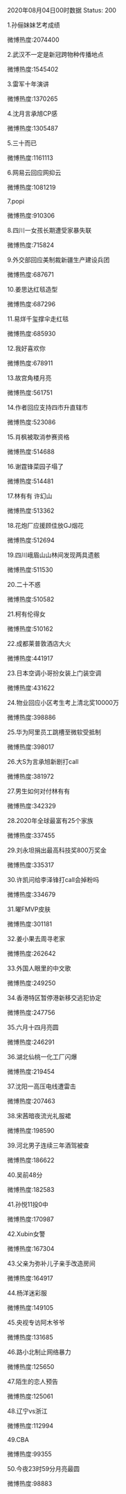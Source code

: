 2020年08月04日00时数据
Status: 200

1.孙俪妹妹艺考成绩

微博热度:2074400

2.武汉不一定是新冠跨物种传播地点

微博热度:1545402

3.雷军十年演讲

微博热度:1370265

4.沈月言承旭CP感

微博热度:1305487

5.三十而已

微博热度:1161113

6.网易云回应网抑云

微博热度:1081219

7.popi

微博热度:910306

8.四川一女孩长期遭受家暴失联

微博热度:715824

9.外交部回应美制裁新疆生产建设兵团

微博热度:687671

10.姜思达红毯造型

微博热度:687296

11.易烊千玺撑伞走红毯

微博热度:685930

12.我好喜欢你

微博热度:678911

13.故宫角楼月亮

微博热度:561751

14.作者回应支持四市升直辖市

微博热度:523086

15.肖枫被取消参赛资格

微博热度:514688

16.谢霆锋菜园子塌了

微博热度:514481

17.林有有 许幻山

微博热度:513362

18.花炮厂应援顾佳放GJ烟花

微博热度:512694

19.四川峨眉山山林间发现两具遗骸

微博热度:511530

20.二十不惑

微博热度:510582

21.柯有伦得女

微博热度:510162

22.成都莱普敦酒店大火

微博热度:441917

23.日本空调小哥扮女装上门装空调

微博热度:431622

24.物业回应小区考生考上清北奖10000万

微博热度:398886

25.华为阿里员工跳槽至微软受抵制

微博热度:398017

26.大S为言承旭新剧打call

微博热度:381972

27.男生如何对付林有有

微博热度:342329

28.2020年全球最富有25个家族

微博热度:337455

29.刘永坦捐出最高科技奖800万奖金

微博热度:335317

30.许凯问给李泽锋打call会掉粉吗

微博热度:334679

31.曜FMVP皮肤

微博热度:301181

32.姜小果去周寻老家

微博热度:262642

33.外国人眼里的中文歌

微博热度:249250

34.香港特区暂停港新移交逃犯协定

微博热度:247756

35.六月十四月亮圆

微博热度:246291

36.湖北仙桃一化工厂闪爆

微博热度:219454

37.沈阳一高压电线遭雷击

微博热度:207463

38.宋茜暗夜流光礼服裙

微博热度:198590

39.河北男子连续三年酒驾被查

微博热度:186622

40.吴前48分

微博热度:182583

41.孙悦11投0中

微博热度:170987

42.Xubin女警

微博热度:167304

43.父亲为弥补儿子亲手改造房间

微博热度:164917

44.杨洋迷彩服

微博热度:149105

45.央视专访阿木爷爷

微博热度:131685

46.路小北制止网络暴力

微博热度:125650

47.陌生的恋人预告

微博热度:125061

48.辽宁vs浙江

微博热度:112994

49.CBA

微博热度:99355

50.今夜23时59分月亮最圆

微博热度:98883

